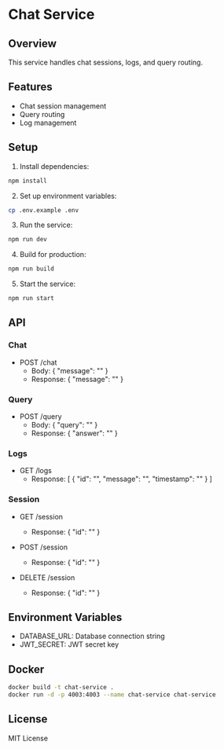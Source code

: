 # Chat Service

## Overview

This service handles chat sessions, logs, and query routing.

## Features

- Chat session management
- Query routing
- Log management

## Setup

1. Install dependencies:
```bash
npm install
```

2. Set up environment variables:
```bash
cp .env.example .env
```

3. Run the service:
```bash
npm run dev
```

4. Build for production:
```bash
npm run build
```

5. Start the service:
```bash
npm run start
```

## API

### Chat

- POST /chat
  - Body: { "message": "<user message>" }
  - Response: { "message": "<assistant response>" }

### Query

- POST /query
  - Body: { "query": "<query>" }
  - Response: { "answer": "<answer>" }

### Logs

- GET /logs
  - Response: [ { "id": "<log id>", "message": "<message>", "timestamp": "<timestamp>" } ]

### Session

- GET /session
  - Response: { "id": "<session id>" }

- POST /session
  - Response: { "id": "<session id>" }

- DELETE /session
  - Response: { "id": "<session id>" }              

## Environment Variables

- DATABASE_URL: Database connection string
- JWT_SECRET: JWT secret key

## Docker

```bash
docker build -t chat-service .
docker run -d -p 4003:4003 --name chat-service chat-service
```

## License

MIT License




